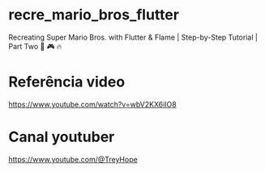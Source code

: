 # recre_mario_bros_flutter
 Recreating Super Mario Bros. with Flutter & Flame | Step-by-Step Tutorial | Part Two 🍄 🎮 🔥

 # Referência video 
 https://www.youtube.com/watch?v=wbV2KX6iIO8
 # Canal youtuber 
 https://www.youtube.com/@TreyHope
 
